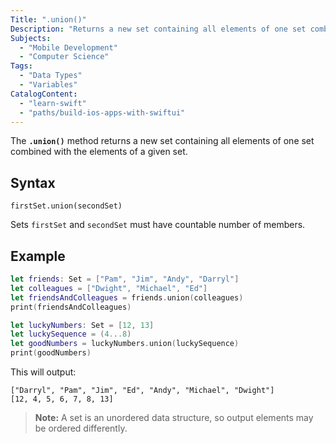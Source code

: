 ```yaml
---
Title: ".union()"
Description: "Returns a new set containing all elements of one set combined with the elements of a given set."
Subjects:
  - "Mobile Development"
  - "Computer Science"
Tags:
  - "Data Types"
  - "Variables"
CatalogContent:
  - "learn-swift"
  - "paths/build-ios-apps-with-swiftui"
---
```


The **`.union()`** method returns a new set containing all elements of one set combined with the elements of a given set.

## Syntax

```pseudo
firstSet.union(secondSet)
```

Sets `firstSet` and `secondSet` must have countable number of members.

## Example

```swift
let friends: Set = ["Pam", "Jim", "Andy", "Darryl"]
let colleagues = ["Dwight", "Michael", "Ed"]
let friendsAndColleagues = friends.union(colleagues)
print(friendsAndColleagues)

let luckyNumbers: Set = [12, 13]
let luckySequence = (4...8)
let goodNumbers = luckyNumbers.union(luckySequence)
print(goodNumbers)
```

This will output:

```shell
["Darryl", "Pam", "Jim", "Ed", "Andy", "Michael", "Dwight"]
[12, 4, 5, 6, 7, 8, 13]
```

> **Note:** A set is an unordered data structure, so output elements may be ordered differently.

